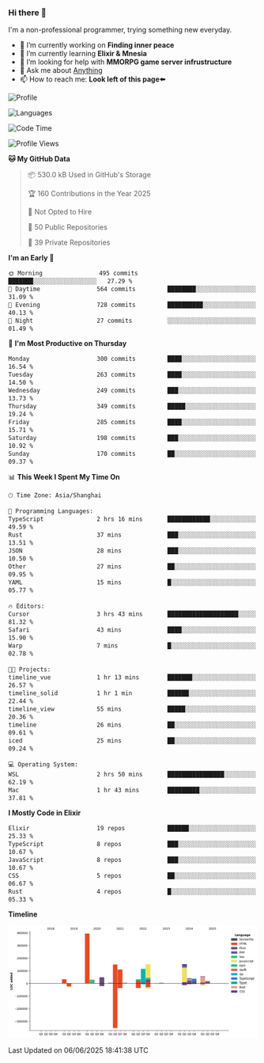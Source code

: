 ### Hi there 👋

I'm a non-professional programmer, trying something new everyday.

<!--
**dyzdyz010/dyzdyz010** is a ✨ _special_ ✨ repository because its `README.md` (this file) appears on your GitHub profile.
-->

- 🔭 I’m currently working on **Finding inner peace**
- 🌱 I’m currently learning **Elixir & Mnesia**
- 🤔 I’m looking for help with **MMORPG game server infrustructure**
- 💬 Ask me about [Anything](https://github.com/dyzdyz010/dyzdyz010/issues)
- 📫 How to reach me: **Look left of this page⬅️**

<!-- - 👯 I’m looking to collaborate on
- 😄 Pronouns: ...
- ⚡ Fun fact: ...
 -->
 
![Profile](https://github-readme-stats.vercel.app/api?username=dyzdyz010&count_private=true&show_icons=true&theme=dracula)

![Languages](https://github-readme-stats.vercel.app/api/top-langs/?username=dyzdyz010&layout=compact&theme=dracula)

<!--START_SECTION:waka-->
![Code Time](http://img.shields.io/badge/Code%20Time-2%2C020%20hrs%204%20mins-blue)

![Profile Views](http://img.shields.io/badge/Profile%20Views-1-blue)

**🐱 My GitHub Data** 

> 📦 530.0 kB Used in GitHub's Storage 
 > 
> 🏆 160 Contributions in the Year 2025
 > 
> 🚫 Not Opted to Hire
 > 
> 📜 50 Public Repositories 
 > 
> 🔑 39 Private Repositories 
 > 
**I'm an Early 🐤** 

```text
🌞 Morning                495 commits         ███████░░░░░░░░░░░░░░░░░░   27.29 % 
🌆 Daytime                564 commits         ████████░░░░░░░░░░░░░░░░░   31.09 % 
🌃 Evening                728 commits         ██████████░░░░░░░░░░░░░░░   40.13 % 
🌙 Night                  27 commits          ░░░░░░░░░░░░░░░░░░░░░░░░░   01.49 % 
```
📅 **I'm Most Productive on Thursday** 

```text
Monday                   300 commits         ████░░░░░░░░░░░░░░░░░░░░░   16.54 % 
Tuesday                  263 commits         ████░░░░░░░░░░░░░░░░░░░░░   14.50 % 
Wednesday                249 commits         ███░░░░░░░░░░░░░░░░░░░░░░   13.73 % 
Thursday                 349 commits         █████░░░░░░░░░░░░░░░░░░░░   19.24 % 
Friday                   285 commits         ████░░░░░░░░░░░░░░░░░░░░░   15.71 % 
Saturday                 198 commits         ███░░░░░░░░░░░░░░░░░░░░░░   10.92 % 
Sunday                   170 commits         ██░░░░░░░░░░░░░░░░░░░░░░░   09.37 % 
```


📊 **This Week I Spent My Time On** 

```text
🕑︎ Time Zone: Asia/Shanghai

💬 Programming Languages: 
TypeScript               2 hrs 16 mins       ████████████░░░░░░░░░░░░░   49.59 % 
Rust                     37 mins             ███░░░░░░░░░░░░░░░░░░░░░░   13.51 % 
JSON                     28 mins             ███░░░░░░░░░░░░░░░░░░░░░░   10.50 % 
Other                    27 mins             ██░░░░░░░░░░░░░░░░░░░░░░░   09.95 % 
YAML                     15 mins             █░░░░░░░░░░░░░░░░░░░░░░░░   05.77 % 

🔥 Editors: 
Cursor                   3 hrs 43 mins       ████████████████████░░░░░   81.32 % 
Safari                   43 mins             ████░░░░░░░░░░░░░░░░░░░░░   15.90 % 
Warp                     7 mins              █░░░░░░░░░░░░░░░░░░░░░░░░   02.78 % 

🐱‍💻 Projects: 
timeline_vue             1 hr 13 mins        ███████░░░░░░░░░░░░░░░░░░   26.57 % 
timeline_solid           1 hr 1 min          ██████░░░░░░░░░░░░░░░░░░░   22.44 % 
timeline_view            55 mins             █████░░░░░░░░░░░░░░░░░░░░   20.36 % 
timeline                 26 mins             ██░░░░░░░░░░░░░░░░░░░░░░░   09.61 % 
iced                     25 mins             ██░░░░░░░░░░░░░░░░░░░░░░░   09.24 % 

💻 Operating System: 
WSL                      2 hrs 50 mins       ████████████████░░░░░░░░░   62.19 % 
Mac                      1 hr 43 mins        █████████░░░░░░░░░░░░░░░░   37.81 % 
```

**I Mostly Code in Elixir** 

```text
Elixir                   19 repos            ██████░░░░░░░░░░░░░░░░░░░   25.33 % 
TypeScript               8 repos             ███░░░░░░░░░░░░░░░░░░░░░░   10.67 % 
JavaScript               8 repos             ███░░░░░░░░░░░░░░░░░░░░░░   10.67 % 
CSS                      5 repos             ██░░░░░░░░░░░░░░░░░░░░░░░   06.67 % 
Rust                     4 repos             █░░░░░░░░░░░░░░░░░░░░░░░░   05.33 % 
```



**Timeline**

![Lines of Code chart](https://raw.githubusercontent.com/dyzdyz010/dyzdyz010/master/assets/bar_graph.png)


 Last Updated on 06/06/2025 18:41:38 UTC
<!--END_SECTION:waka-->
